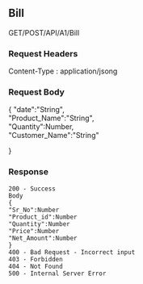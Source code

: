 ## Bill

GET/POST/API/A1/Bill

### Request Headers

Content-Type : application/jsong

### Request Body
{
"date":"String",    
"Product_Name":"String",      
"Quantity":Number,  
"Customer_Name":"String"
 
}
### Response
```
200 - Success
Body
{
"Sr_No":Number  
"Product_id":Number   
"Quantity":Number
"Price":Number   
"Net_Amount":Number
}
400 - Bad Request - Incorrect input
403 - Forbidden
404 - Not Found
500 - Internal Server Error
```